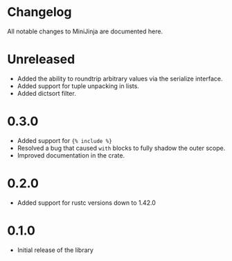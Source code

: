 # Changelog

All notable changes to MiniJinja are documented here.

# Unreleased

- Added the ability to roundtrip arbitrary values via the serialize interface.
- Added support for tuple unpacking in lists.
- Added dictsort filter.

# 0.3.0

- Added support for `{% include %}`
- Resolved a bug that caused `with` blocks to fully shadow the outer scope.
- Improved documentation in the crate.

# 0.2.0

- Added support for rustc versions down to 1.42.0

# 0.1.0

- Initial release of the library
